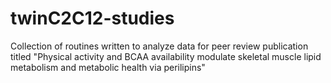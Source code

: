 # twinC2C12-studies
Collection of routines written to analyze data for peer review publication titled "Physical activity and BCAA availability modulate skeletal muscle lipid metabolism and metabolic health via perilipins"

